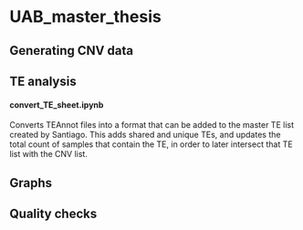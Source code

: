 # UAB_master_thesis



## Generating CNV data




## TE analysis 

#### convert_TE_sheet.ipynb

Converts TEAnnot files into a format that can be added to the master TE list created by Santiago. This adds shared and unique TEs, and updates the total count of samples that contain the TE, in order to later intersect that TE list with the CNV list. 


## Graphs 


## Quality checks
